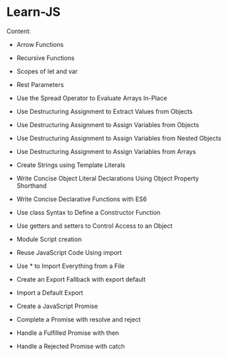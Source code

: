 # Learn-JS

Content:

* Arrow Functions

* Recursive Functions

* Scopes of let and var

* Rest Parameters

* Use the Spread Operator to Evaluate Arrays In-Place

* Use Destructuring Assignment to Extract Values from Objects

* Use Destructuring Assignment to Assign Variables from Objects

* Use Destructuring Assignment to Assign Variables from Nested Objects

* Use Destructuring Assignment to Assign Variables from Arrays

* Create Strings using Template Literals

* Write Concise Object Literal Declarations Using Object Property Shorthand

* Write Concise Declarative Functions with ES6

* Use class Syntax to Define a Constructor Function

* Use getters and setters to Control Access to an Object

* Module Script creation

* Reuse JavaScript Code Using import

* Use * to Import Everything from a File

* Create an Export Fallback with export default

* Import a Default Export

* Create a JavaScript Promise

* Complete a Promise with resolve and reject

* Handle a Fulfilled Promise with then

* Handle a Rejected Promise with catch